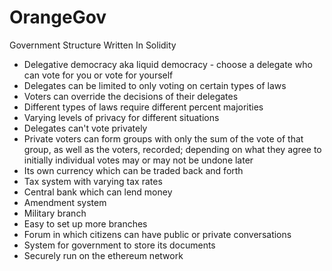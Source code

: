 # OrangeGov
Government Structure Written In Solidity
 - Delegative democracy aka liquid democracy - choose a delegate who can vote for you or vote for yourself
  - Delegates can be limited to only voting on certain types of laws
  - Voters can override the decisions of their delegates
 - Different types of laws require different percent majorities
 - Varying levels of privacy for different situations
  - Delegates can't vote privately
  - Private voters can form groups with only the sum of the vote of that group, as well as the voters, recorded; depending on what they agree to initially individual votes may or may not be undone later
 - Its own currency which can be traded back and forth
 - Tax system with varying tax rates
 - Central bank which can lend money
 - Amendment system
 - Military branch
 - Easy to set up more branches
 - Forum in which citizens can have public or private conversations
 - System for government to store its documents
 - Securely run on the ethereum network
